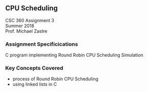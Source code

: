 ## CPU Scheduling

CSC 360 Assignment 3 <br />
Summer 2018 <br />
Prof. Michael Zastre

### Assignment Specificications

C program implementing Round Robin CPU Scheduling Simulation

### Key Concepts Covered

- process of Round Robin CPU Scheduling
- using linked lists in C